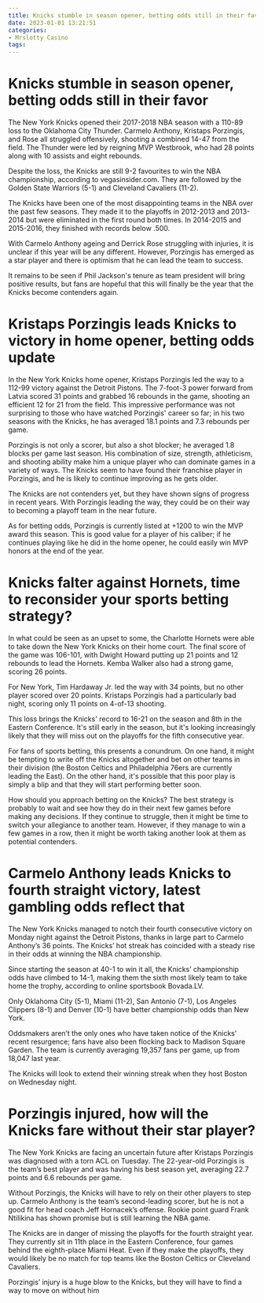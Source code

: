 ```yaml
---
title: Knicks stumble in season opener, betting odds still in their favor
date: 2023-01-01 13:21:51
categories:
- Mrslotty Casino
tags:
---
```



#  Knicks stumble in season opener, betting odds still in their favor

The New York Knicks opened their 2017-2018 NBA season with a 110-89 loss to the Oklahoma City Thunder. Carmelo Anthony, Kristaps Porzingis, and Rose all struggled offensively, shooting a combined 14-47 from the field. The Thunder were led by reigning MVP Westbrook, who had 28 points along with 10 assists and eight rebounds.

Despite the loss, the Knicks are still 9-2 favourites to win the NBA championship, according to vegasinsider.com. They are followed by the Golden State Warriors (5-1) and Cleveland Cavaliers (11-2).

The Knicks have been one of the most disappointing teams in the NBA over the past few seasons. They made it to the playoffs in 2012-2013 and 2013-2014 but were eliminated in the first round both times. In 2014-2015 and 2015-2016, they finished with records below .500.

With Carmelo Anthony ageing and Derrick Rose struggling with injuries, it is unclear if this year will be any different. However, Porzingis has emerged as a star player and there is optimism that he can lead the team to success.

It remains to be seen if Phil Jackson's tenure as team president will bring positive results, but fans are hopeful that this will finally be the year that the Knicks become contenders again.

#  Kristaps Porzingis leads Knicks to victory in home opener, betting odds update

In the New York Knicks home opener, Kristaps Porzingis led the way to a 112-99 victory against the Detroit Pistons. The 7-foot-3 power forward from Latvia scored 31 points and grabbed 16 rebounds in the game, shooting an efficient 12 for 21 from the field. This impressive performance was not surprising to those who have watched Porzingis' career so far; in his two seasons with the Knicks, he has averaged 18.1 points and 7.3 rebounds per game.

Porzingis is not only a scorer, but also a shot blocker; he averaged 1.8 blocks per game last season. His combination of size, strength, athleticism, and shooting ability make him a unique player who can dominate games in a variety of ways. The Knicks seem to have found their franchise player in Porzingis, and he is likely to continue improving as he gets older.

The Knicks are not contenders yet, but they have shown signs of progress in recent years. With Porzingis leading the way, they could be on their way to becoming a playoff team in the near future.

As for betting odds, Porzingis is currently listed at +1200 to win the MVP award this season. This is good value for a player of his caliber; if he continues playing like he did in the home opener, he could easily win MVP honors at the end of the year.

#  Knicks falter against Hornets, time to reconsider your sports betting strategy?

In what could be seen as an upset to some, the Charlotte Hornets were able to take down the New York Knicks on their home court. The final score of the game was 106-101, with Dwight Howard putting up 21 points and 12 rebounds to lead the Hornets. Kemba Walker also had a strong game, scoring 26 points.

For New York, Tim Hardaway Jr. led the way with 34 points, but no other player scored over 20 points. Kristaps Porzingis had a particularly bad night, scoring only 11 points on 4-of-13 shooting.

This loss brings the Knicks' record to 16-21 on the season and 8th in the Eastern Conference. It's still early in the season, but it's looking increasingly likely that they will miss out on the playoffs for the fifth consecutive year.

For fans of sports betting, this presents a conundrum. On one hand, it might be tempting to write off the Knicks altogether and bet on other teams in their division (the Boston Celtics and Philadelphia 76ers are currently leading the East). On the other hand, it's possible that this poor play is simply a blip and that they will start performing better soon.

How should you approach betting on the Knicks? The best strategy is probably to wait and see how they do in their next few games before making any decisions. If they continue to struggle, then it might be time to switch your allegiance to another team. However, if they manage to win a few games in a row, then it might be worth taking another look at them as potential contenders.

#  Carmelo Anthony leads Knicks to fourth straight victory, latest gambling odds reflect that

The New York Knicks managed to notch their fourth consecutive victory on Monday night against the Detroit Pistons, thanks in large part to Carmelo Anthony’s 36 points. The Knicks’ hot streak has coincided with a steady rise in their odds at winning the NBA championship.

Since starting the season at 40-1 to win it all, the Knicks’ championship odds have climbed to 14-1, making them the sixth most likely team to take home the trophy, according to online sportsbook Bovada.LV.

Only Oklahoma City (5-1), Miami (11-2), San Antonio (7-1), Los Angeles Clippers (8-1) and Denver (10-1) have better championship odds than New York.

Oddsmakers aren’t the only ones who have taken notice of the Knicks’ recent resurgence; fans have also been flocking back to Madison Square Garden. The team is currently averaging 19,357 fans per game, up from 18,047 last year.

The Knicks will look to extend their winning streak when they host Boston on Wednesday night.

#  Porzingis injured, how will the Knicks fare without their star player?

The New York Knicks are facing an uncertain future after Kristaps Porzingis was diagnosed with a torn ACL on Tuesday. The 22-year-old Porzingis is the team’s best player and was having his best season yet, averaging 22.7 points and 6.6 rebounds per game.

Without Porzingis, the Knicks will have to rely on their other players to step up. Carmelo Anthony is the team’s second-leading scorer, but he is not a good fit for head coach Jeff Hornacek’s offense. Rookie point guard Frank Ntilikina has shown promise but is still learning the NBA game.

The Knicks are in danger of missing the playoffs for the fourth straight year. They currently sit in 11th place in the Eastern Conference, four games behind the eighth-place Miami Heat. Even if they make the playoffs, they would likely be no match for top teams like the Boston Celtics or Cleveland Cavaliers.

Porzingis’ injury is a huge blow to the Knicks, but they will have to find a way to move on without him